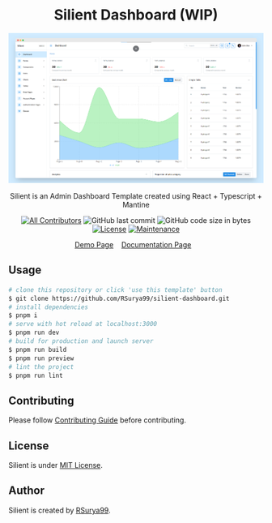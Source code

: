 <h1 align="center">Silient Dashboard (WIP)</h1>

![Silient Screenshot](public/preview.png)

<p align="center">Silient is an Admin Dashboard Template created using React + Typescript + Mantine</p>
<div align="center">

[![All Contributors](https://img.shields.io/github/contributors/rsurya99/silient-dashboard)](https://github.com/rsurya99/silient-dashboard/graphs/contributors)
![GitHub last commit](https://img.shields.io/github/last-commit/rsurya99/silient-dashboard.svg)
![GitHub code size in bytes](https://img.shields.io/github/languages/code-size/rsurya99/silient-dashboard)
[![License](https://img.shields.io/github/license/rsurya99/silient-dashboard.svg)](LICENSE)
[![Maintenance](https://img.shields.io/badge/Maintained%3F-yes-green.svg)](https://GitHub.com/Naereen/StrapDown.js/graphs/commit-activity)

</div>

<p align="center">
	<a href="#">Demo Page</a>&nbsp;&nbsp;&nbsp;
	<a href="#">Documentation Page</a>&nbsp;&nbsp;&nbsp;
</p>

## Usage

```bash
# clone this repository or click 'use this template' button
$ git clone https://github.com/RSurya99/silient-dashboard.git
# install dependencies
$ pnpm i
# serve with hot reload at localhost:3000
$ pnpm run dev
# build for production and launch server
$ pnpm run build
$ pnpm run preview
# lint the project
$ pnpm run lint
```
## Contributing

Please follow [Contributing Guide](./CONTRIBUTING.md) before contributing.

## License

Silient is under [MIT License](./LICENSE).

## Author

Silient is created by <a href="https://rsurya.me">RSurya99</a>.